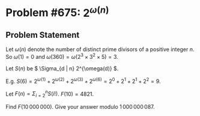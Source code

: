 # Problem #675: $2^{\omega(n)}$ 

## Problem Statement 


Let $\omega(n)$ denote the number of distinct prime divisors of a positive integer $n$.
So  $\omega(1) = 0$ and  $\omega(360) = \omega(2^{3} \times 3^{2} \times 5) = 3$.


Let $S(n)$ be $ \Sigma_{d | n} 2^{\omega(d)}  $.

E.g. $S(6) = 2^{\omega(1)}+2^{\omega(2)}+2^{\omega(3)}+2^{\omega(6)} = 2^0+2^1+2^1+2^2 = 9$.


Let $F(n)=\Sigma_{i=2}^n S(i!)$.
$F(10)=4821.$


Find $F(10\,000\,000)$. Give your answer modulo  $1\,000\,000\,087$.

